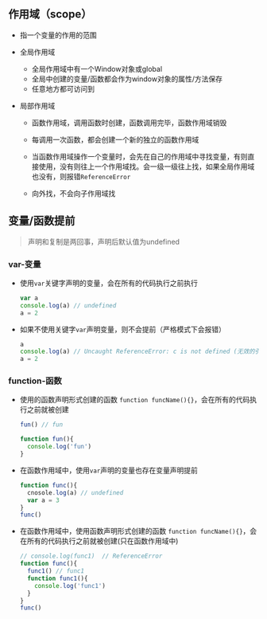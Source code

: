 ## 作用域（scope）

- 指一个变量的作用的范围

- 全局作用域

  - 全局作用域中有一个Window对象或global
  - 全局中创建的变量/函数都会作为window对象的属性/方法保存
  - 任意地方都可访问到

- 局部作用域

  - 函数作用域，调用函数时创建，函数调用完毕，函数作用域销毁

  - 每调用一次函数，都会创建一个新的独立的函数作用域

  - 当函数作用域操作一个变量时，会先在自己的作用域中寻找变量，有则直接使用，没有则往上一个作用域找。会一级一级往上找，如果全局作用域也没有，则报错`ReferenceError`

  - 向外找，不会向子作用域找

    

## 变量/函数提前

>  声明和复制是两回事，声明后默认值为undefined

### var-变量

- 使用`var`关键字声明的变量，会在所有的代码执行之前执行

  ``` javascript
  var a
  console.log(a) // undefined
  a = 2
  ```

- 如果不使用关键字`var`声明变量，则不会提前（严格模式下会报错）

  ``` javascript
  a 
  console.log(a) // Uncaught ReferenceError: c is not defined (无效的引用)
  a = 2
  ```

  

### function-函数

- 使用的函数声明形式创建的函数 `function funcName(){}`，会在所有的代码执行之前就被创建

  ``` javascript
  fun() // fun
  
  function fun(){
    console.log('fun')
  }
  ```

- 在函数作用域中，使用`var`声明的变量也存在变量声明提前

  ``` javascript
  function func(){
    cnosole.log(a) // undefined
    var a = 3
  }
  func()
  ```

- 在函数作用域中，使用函数声明形式创建的函数 `function funcName(){}`，会在所有的代码执行之前就被创建(只在函数作用域中)

  ``` javascript
  // console.log(func1)  // ReferenceError
  function func(){
    func1() // func1
    function func1(){
      console.log('func1')
    }
  }
  func()
  ```

  